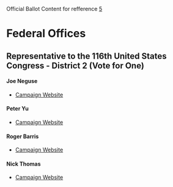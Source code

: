 Official Ballot Content for refference [5][5] 

# Federal Offices
## Representative to the 116th United States Congress - District 2 (Vote for One)
#### Joe Neguse
* [Campaign Website][1]

#### Peter Yu
* [Campaign Website][2]

#### Roger Barris 
* [Campaign Website][3]

#### Nick Thomas
* [Campaign Website][4] 

[1]: https://www.joeneguseforcongress.com/
[2]: https://www.peteryuforcongress.com/
[3]: http://www.barris4congress.com/meet-roger/
[4]: https://www.nickthomasforcongress.com/
[5]:https://assets.bouldercounty.org/wp-content/uploads/2018/09/2018-General-Election-Combined-Ballot-Content.pdf
